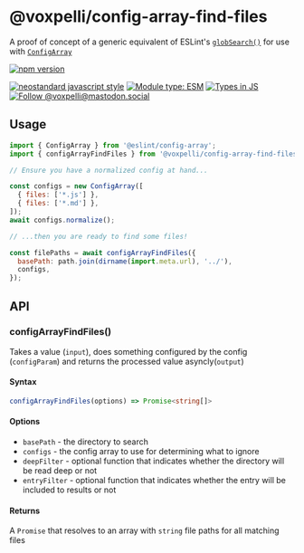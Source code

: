 # @voxpelli/config-array-find-files

A proof of concept of a generic equivalent of ESLint's [`globSearch()`](https://github.com/eslint/eslint/blob/d2d06f7a70d9b96b125ecf2de8951bea549db4da/lib/eslint/eslint-helpers.js#L217-L382) for use with [`ConfigArray`](https://www.npmjs.com/package/@eslint/config-array)

[![npm version](https://img.shields.io/npm/v/@voxpelli/config-array-find-files.svg?style=flat)](https://www.npmjs.com/package/@voxpelli/config-array-find-files)
<!--[![npm downloads](https://img.shields.io/npm/dm/@voxpelli/config-array-find-files.svg?style=flat)](https://www.npmjs.com/package/@voxpelli/config-array-find-files)-->
[![neostandard javascript style](https://img.shields.io/badge/code_style-neostandard-7fffff?style=flat&labelColor=ff80ff)](https://github.com/neostandard/neostandard)
[![Module type: ESM](https://img.shields.io/badge/module%20type-esm-brightgreen)](https://github.com/voxpelli/badges-cjs-esm)
[![Types in JS](https://img.shields.io/badge/types_in_js-yes-brightgreen)](https://github.com/voxpelli/types-in-js)
[![Follow @voxpelli@mastodon.social](https://img.shields.io/mastodon/follow/109247025527949675?domain=https%3A%2F%2Fmastodon.social&style=social)](https://mastodon.social/@voxpelli)

## Usage

```javascript
import { ConfigArray } from '@eslint/config-array';
import { configArrayFindFiles } from '@voxpelli/config-array-find-files';

// Ensure you have a normalized config at hand...

const configs = new ConfigArray([
  { files: ['*.js'] },
  { files: ['*.md'] },
]);
await configs.normalize();

// ...then you are ready to find some files!

const filePaths = await configArrayFindFiles({
  basePath: path.join(dirname(import.meta.url), '../'),
  configs,
});
```

## API

### configArrayFindFiles()

Takes a value (`input`), does something configured by the config (`configParam`) and returns the processed value asyncly(`output`)

#### Syntax

```ts
configArrayFindFiles(options) => Promise<string[]>
```

#### Options

* `basePath` - the directory to search
* `configs` - the config array to use for determining what to ignore
* `deepFilter` - optional function that indicates whether the directory will be read deep or not
* `entryFilter` - optional function that indicates whether the entry will be included to results or not

#### Returns

A `Promise` that resolves to an array with `string` file paths for all matching files

